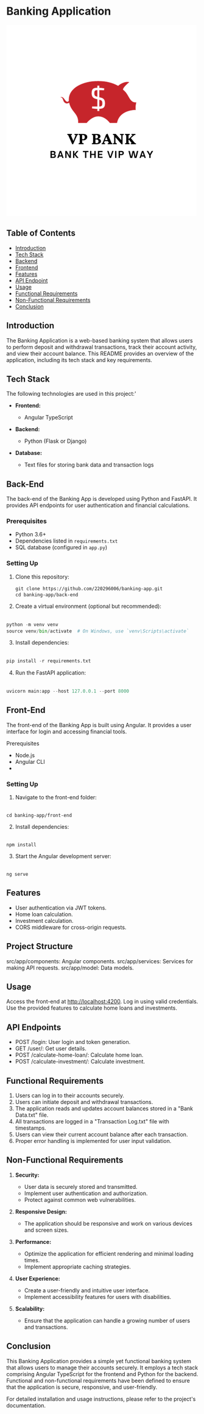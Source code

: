 # Banking Application

![Alt text](<Fast Money.png>)

## Table of Contents

- [Introduction](#introduction)
- [Tech Stack](#tech-stack)
- [Backend](#back-end)
- [Frontend](#front-end)
- [Features](#features)
- [API Endpoint](#api-endpoints)
- [Usage](#usage)
- [Functional Requirements](#functional-requirements)
- [Non-Functional Requirements](#non-functional-requirements)
- [Conclusion](#conclusion)

## Introduction

The Banking Application is a web-based banking system that allows users to perform deposit and withdrawal transactions, track their account activity, and view their account balance. This README provides an overview of the application, including its tech stack and key requirements.

## Tech Stack

The following technologies are used in this project:'

- **Frontend:**

  - Angular TypeScript

- **Backend:**

  - Python (Flask or Django)

- **Database:**
  - Text files for storing bank data and transaction logs

## Back-End

The back-end of the Banking App is developed using Python and FastAPI. It provides API endpoints for user authentication and financial calculations.

### Prerequisites

- Python 3.6+
- Dependencies listed in `requirements.txt`
- SQL database (configured in `app.py`)

### Setting Up

1. Clone this repository:

   ```shell
   git clone https://github.com/220296006/banking-app.git
   cd banking-app/back-end

   ```

2. Create a virtual environment (optional but recommended):

```python

python -m venv venv
source venv/bin/activate  # On Windows, use `venv\Scripts\activate`

```

3. Install dependencies:

```python

pip install -r requirements.txt

```

4. Run the FastAPI application:

```python

uvicorn main:app --host 127.0.0.1 --port 8000

```

## Front-End

The front-end of the Banking App is built using Angular. It provides a user interface for login and accessing financial tools.

Prerequisites

- Node.js
- Angular CLI
-

### Setting Up

1. Navigate to the front-end folder:

```shell

cd banking-app/front-end

```

2. Install dependencies:

```shell

npm install

```

3. Start the Angular development server:

```shell

ng serve

```

## Features

- User authentication via JWT tokens.
- Home loan calculation.
- Investment calculation.
- CORS middleware for cross-origin requests.

## Project Structure

src/app/components: Angular components.
src/app/services: Services for making API requests.
src/app/model: Data models.

## Usage

Access the front-end at <http://localhost:4200>.
Log in using valid credentials.
Use the provided features to calculate home loans and investments.

## API Endpoints

- POST /login: User login and token generation.
- GET /user/: Get user details.
- POST /calculate-home-loan/: Calculate home loan.
- POST /calculate-investment/: Calculate investment.

## Functional Requirements

1. Users can log in to their accounts securely.
2. Users can initiate deposit and withdrawal transactions.
3. The application reads and updates account balances stored in a "Bank Data.txt" file.
4. All transactions are logged in a "Transaction Log.txt" file with timestamps.
5. Users can view their current account balance after each transaction.
6. Proper error handling is implemented for user input validation.

## Non-Functional Requirements

1. **Security:**

   - User data is securely stored and transmitted.
   - Implement user authentication and authorization.
   - Protect against common web vulnerabilities.

2. **Responsive Design:**

   - The application should be responsive and work on various devices and screen sizes.

3. **Performance:**

   - Optimize the application for efficient rendering and minimal loading times.
   - Implement appropriate caching strategies.

4. **User Experience:**

   - Create a user-friendly and intuitive user interface.
   - Implement accessibility features for users with disabilities.

5. **Scalability:**
   - Ensure that the application can handle a growing number of users and transactions.

## Conclusion

This Banking Application provides a simple yet functional banking system that allows users to manage their accounts securely. It employs a tech stack comprising Angular TypeScript for the frontend and Python for the backend. Functional and non-functional requirements have been defined to ensure that the application is secure, responsive, and user-friendly.

For detailed installation and usage instructions, please refer to the project's documentation.
